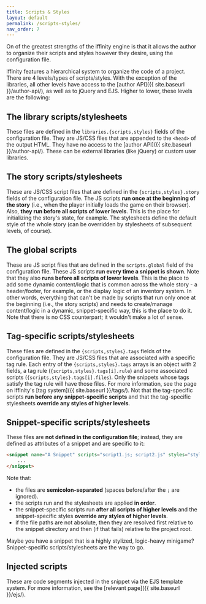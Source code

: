 ```yaml
---
title: Scripts & Styles
layout: default
permalink: /scripts-styles/
nav_order: 7
---
```


On of the greatest strengths of the iffinity engine is that it allows the author to organize their scripts and styles however they desire, using the configuration file.

iffinity features a hierarchical system to organize the code of a project. There are 4 levels/types of scripts/styles. With the exception of the libraries, all other levels have access to the [author API]({{ site.baseurl }}/author-api/), as well as to jQuery and EJS. Higher to lower, these levels are the following:

## The library scripts/stylesheets

These files are defined in the `libraries.{scripts,styles}` fields of the configuration file. They are JS/CSS files that are appended to the `<head>` of the output HTML. They have no access to the [author API]({{ site.baseurl }}/author-api/). These can be external libraries (like jQuery) or custom user libraries.

## The story scripts/stylesheets

These are JS/CSS script files that are defined in the `{scripts,styles}.story` fields of the configuration file. The JS scripts **run once at the beginning of the story** (i.e., when the player initially loads the game on their browser). Also, **they run before all scripts of lower levels**. This is the place for initializing the story's state, for example. The stylesheets define the default style of the whole story (can be overridden by stylesheets of subsequent levels, of course).

## The global scripts

These are JS script files that are defined in the `scripts.global` field of the configuration file. These JS scripts **run every time a snippet is shown**. Note that they also **runs before all scripts of lower levels**. This is the place to add some dynamic content/logic that is common across the whole story - a header/footer, for example, or the display logic of an inventory system. In other words, everything that can't be made by scripts that run only once at the beginning (i.e., the story scripts) and needs to create/manage content/logic in a dynamic, snippet-specific way, this is the place to do it. Note that there is no CSS counterpart; it wouldn't make a lot of sense.

## Tag-specific scripts/stylesheets

These files are defined in the `{scripts,styles}.tags` fields of the configuration file. They are JS/CSS files that are associated with a specific tag rule. Each entry of the `{scripts,styles}.tags` arrays is an object with 2 fields, a tag rule (`{scripts,styles}.tags[i].rule`) and some associated scripts (`{scripts,styles}.tags[i].files`). Only the snippets whose tags satisfy the tag rule will have those files. For more information, see the page on iffinity's [tag system]({{ site.baseurl }}/tags/). Not that the tag-specific scripts **run before any snippet-specific scripts** and that the tag-specific stylesheets **override any styles of higher levels**.

## Snippet-specific scripts/stylesheets

These files are **not defined in the configuration file**; instead, they are defined as attributes of a snippet and are specific to it:

```html
<snippet name="A Snippet" scripts="script1.js; script2.js" styles="style1.css; style2.css; style3.css">
    ...
</snippet>
```

Note that:
 - the files are **semicolon-separated** (spaces before/after the `;` are ignored).
 - the scripts run and the stylesheets are applied **in order**.
 - the snippet-specific scripts run **after all scripts of higher levels** and the snippet-specific styles **override any styles of higher levels**.
 - if the file paths are not absolute, then they are resolved first relative to the snippet directory and then (if that fails) relative to the project root.

Maybe you have a snippet that is a highly stylized, logic-heavy minigame? Snippet-specific scripts/stylesheets are the way to go.

## Injected scripts

These are code segments injected in the snippet via the EJS template system. For more information, see the [relevant page]({{ site.baseurl }}/ejs/).
